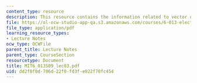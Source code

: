 ```yaml
---
content_type: resource
description: This resource contains the information related to vector operators.
file: https://ol-ocw-studio-app-qa.s3.amazonaws.com/courses/6-013-electromagnetics-and-applications-spring-2009/dd2f8f0d706d22f0fd3fe022f70fc454_MIT6_013S09_lec03.pdf
file_type: application/pdf
learning_resource_types:
- Lecture Notes
ocw_type: OCWFile
parent_title: Lecture Notes
parent_type: CourseSection
resourcetype: Document
title: MIT6_013S09_lec03.pdf
uid: dd2f8f0d-706d-22f0-fd3f-e022f70fc454
---
```

